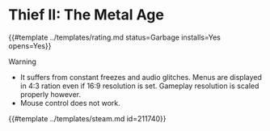 # Thief II: The Metal Age
<!-- script:Aliases [] -->

{{#template ../templates/rating.md status=Garbage installs=Yes opens=Yes}}

> [!WARNING]
> - It suffers from constant freezes and audio glitches. Menus are displayed in 4:3 ration even if 16:9 resolution is set. Gameplay resolution is scaled properly however.
> - Mouse control does not work.

{{#template ../templates/steam.md id=211740}}
